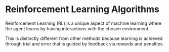 # Reinforcement Learning Algorithms

Reinforcement Learning (RL) is a unique aspect of machine learning where the agent learns by having interactions with the chosen environment. 

This is distinctly different from other methods because learning is achieved through trial and error that is guided by feedback via rewards and penalties.

